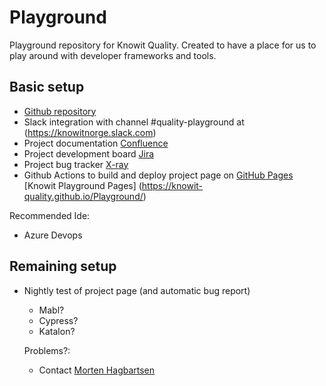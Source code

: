 # Playground
Playground repository for Knowit Quality. Created to have a place for us to play around with developer frameworks and tools.

## Basic setup
- [Github repository](https://github.com/Knowit-Quality/Playground)
- Slack integration with channel #quality-playground at (https://knowitnorge.slack.com)
- Project documentation [Confluence](https://knowitquality.atlassian.net)
- Project development board [Jira](https://knowitquality.atlassian.net)
- Project bug tracker [X-ray](https://knowitquality.atlassian.net)
- Github Actions to build and deploy project page on [GitHub Pages](https://pages.github.com/) [Knowit Playground Pages] (https://knowit-quality.github.io/Playground/)

Recommended Ide:
+ Azure Devops
## Remaining setup
- Nightly test of project page (and automatic bug report)
  - Mabl?
  - Cypress?
  - Katalon?

  Problems?:
  + Contact [Morten Hagbartsen](mailto:morten.hagbartsen@knowit.no)
